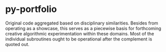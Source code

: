 # py-portfolio

Original code aggregated based on disciplinary similarities. Besides from operating as a showcase, this serves as a piecewise basis for forthcoming creative algorithmic experimentation within these domains. Most of the individual subroutines ought to be operational after the complement is quoted out.
